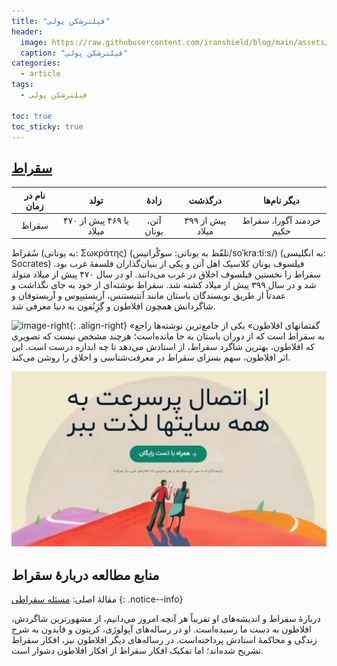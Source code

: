 ```yaml
---
title: "فیلترشکن پولی"
header:
  image: https://raw.githubusercontent.com/iranshield/blog/main/assets/images/antifilter.jpg
  caption: "فیلترشکن پولی"
categories:
  - article
tags:
  - فیلترشکن پولی

toc: true
toc_sticky: true
---
```


## [سقراط](https://fa.wikipedia.org/wiki/%D8%B3%D9%82%D8%B1%D8%A7%D8%B7)

| نام در زمان | تولد                    | زادهٔ      | درگذشت           | دیگر نام‌ها              |
|:-----------:|:-----------------------:|:----------:|:----------------:|:------------------------:|
| سقراط       | ۴۷۰ یا ۴۶۹ پیش از میلاد | آتن، یونان | ۳۹۹ پیش از میلاد | خردمند آگورا، سقراط حکیم |

سُقراط (به یونانی: Σωκράτης) (تلفّظ به یونانی: سوکْراتیس/soˈkra:ti:s/) (به انگلیسی: Socrates) فیلسوف یونان کلاسیک اهل آتن و یکی از بنیان‌گذاران فلسفهٔ غرب بود. سقراط را نخستین فیلسوف اخلاق در غرب می‌دانند. او در سال ۴۷۰ پیش از میلاد متولد شد و در سال ۳۹۹ پیش از میلاد کشته شد. سقراط نوشته‌ای از خود به جای نگذاشت و عمدتاً از طریق نویسندگان باستان مانند آنتیستنس، آریستیپوس و آریستوفان و شاگردانش همچون افلاطون و گِزِنُفون به دنیا معرفی شد.

![image-right](https://upload.wikimedia.org/wikipedia/commons/thumb/6/68/Vatsoc.jpg/150px-Vatsoc.jpg){: .align-right}
«گفتمانهای افلاطون» یکی از جامع‌ترین نوشته‌ها راجع به سقراط است که از دوران باستان به جا مانده‌است؛ هرچند مشخص نیست که تصویری که افلاطون، بهترین شاگرد سقراط، از استادش می‌دهد تا چه اندازه درست است. این اثر افلاطون، سهم بسزای سقراط در معرفت‌شناسی و اخلاق را روشن می‌کند.

![Beautiful Sunset](/assets/images/antifilter.jpg)


## منابع مطالعه دربارهٔ سقراط

مقالهٔ اصلی: [مسئله سقراطی](https://fa.wikipedia.org/wiki/%D9%85%D8%B3%D8%A6%D9%84%D9%87_%D8%B3%D9%82%D8%B1%D8%A7%D8%B7%DB%8C)
{: .notice--info}

دربارهٔ سقراط و اندیشه‌های او تقریباً هر آنچه امروز می‌دانیم، از مشهورترین شاگردش، افلاطون به دست ما رسیده‌است. او در رساله‌های آپولوژی، کریتون و فایدون به شرح زندگی و محاکمهٔ استادش پرداخته‌است. در رساله‌های دیگر افلاطون نیز، افکار سقراط تشریح شده‌اند؛ اما تفکیک افکار سقراط از افکار افلاطون دشوار است.
